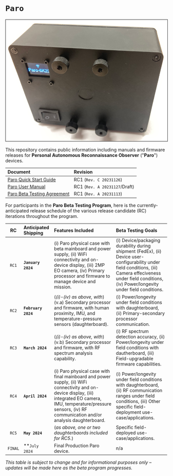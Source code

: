# `Paro`
<img src="content/PARO-019P-reference-800px.png" border="1" />

This repository contains public information including manuals and firmware releases for **Personal Autonomous Reconnaissance Observer** ("**Paro**") devices.

| Document | Revision |
| :------- | :------- |
| [Paro Quick Start Guide](content/PARO-RC1-Quick-Start-Guide.pdf)| RC1 (`Rev. C 20231126`) |
| [Paro User Manual](content/PARO-RC1-User-Manual.pdf) | RC1 (`Rev. A 20231127`/Draft) |
| [Paro Beta Testing Agreement](content/PARO-RC1-Beta-Testing-Agreement.md) | RC1 (`Rev. A 20231113`) |

For participants in the **Paro Beta Testing Program**, here is the currently-anticipated release schedule of the various release candidate (RC) iterations throughout the program.

| RC  | Anticipated Shipping | Features Included | Beta Testing Goals |
| :-: | :------------------- | :---------------- | :----------------- |
| `RC1` | **`January 2024`** | (i) Paro physical case with beta mainboard and power supply, (ii) WiFi connectivity and on-device display, (iii) 2MP EO camera, (iv) Primary processor and firmware to manage device and mission. | (i) Device/packaging durability during shipment (FedEx), (ii) Device user-configurability under field conditions, (iii) Camera effeciveness under field conditions, (iv) Power/longevity under field conditions. |
| `RC2` | **`February 2024`** | (_(i)-(iv) as above, with_) (v.a) Secondary processor and firmware, with human proximity, IMU, and temperature-pressure sensors (daughterboard). | (i) Power/longevity under field conditions with daughterboard, (ii) Primary-secondary processor communication. |
| `RC3` | **`March 2024`** | (_(i)-(iv) as above, with_) (v.b) Secondary processor and firmware, with RF spectrum analysis capability. | (i) RF spectrum detection accuracy, (ii) Power/longevity under field conditions with dautherboard, (iii) Field-upgradable firmware capabilities. |
| `RC4` | **`April 2024`** | (i) Paro physical case with final mainboard and power supply, (ii) WiFi connectivity and on-device display, (iii) integrated EO camera, IMU, temperature/pressure sensors, (iv) RF communication and/or analysis daughterboard. | (i) Power/longevity under field conditions with daughterboard, (ii) RF communication ranges under field conditions, (iii) Other specific field-deployment use-case/applications. | 
| `RC5` | **`May 2024`** |  (_as above, one or two daughterbaords included for RC5._) | Specific field-deployed use-case/applications. |
| `FINAL` | **`July 2024` | Final Production Paro device. | n/a |
 _This table is subject to change and for informational purposes only &ndash; updates will be made here as the beta program progresses._
